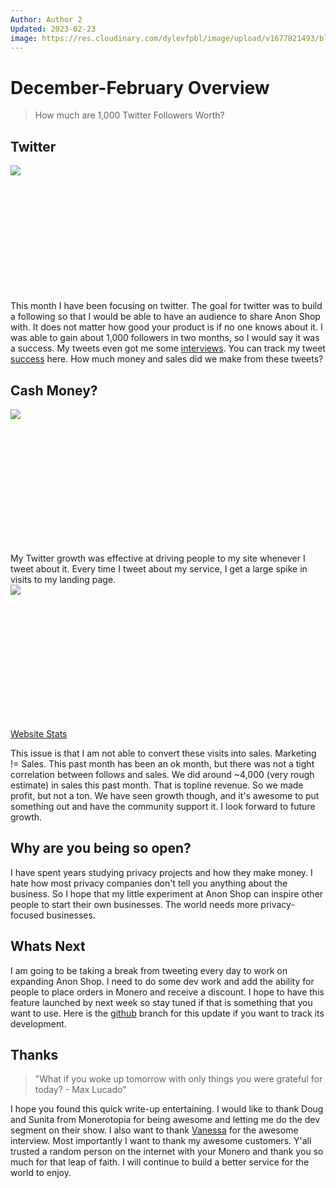 ```yaml
---
Author: Author 2
Updated: 2023-02-23
image: https://res.cloudinary.com/dylevfpbl/image/upload/v1677821493/blog/dgoon21_boss_baby_with_money_0172463d-ce50-478c-9f9f-13a9a6623d73.png
---
```


# December-February Overview

> How much are 1,000 Twitter Followers Worth?

<!-- more -->

## Twitter

<img src="https://res.cloudinary.com/dylevfpbl/image/upload/v1677822768/blog/random/giphy.webp" 
        width="auto" 
        height="auto" 
        style="display: block; margin: 0 auto; padding-bottom: 5vh;" />
This month I have been focusing on twitter. The goal for twitter was to build a following so that I would be able to have an audience to share Anon Shop with. It does not matter how good your product is if no one knows about it. I was able to gain about 1,000 followers in two months, so I would say it was a success. My tweets even got me some [interviews](https://www.youtube.com/live/esxj_FI0nPY?feature=share). You can track my tweet [success](https://typefully.com/AnonShopApp/stats)
 here. How much money and sales did we make from these tweets?  

## Cash Money?
<img src="https://res.cloudinary.com/dylevfpbl/image/upload/v1677823479/blog/random/adfafdfa.gif" 
        width="auto" 
        height="auto" 
        style="display: block; margin: 0 auto; padding-bottom: 5vh;" />

My Twitter growth was effective at driving people to my site whenever I tweet about it. Every time I tweet about my service, I get a large spike in visits to my landing page.
<img src="https://res.cloudinary.com/dylevfpbl/image/upload/v1677823716/blog/random/Screenshot_2023-03-03_010749.png" 
        width="auto" 
        height="auto" 
        style="display: block; margin: 0 auto; padding-bottom: 5vh;" />

[Website Stats](https://plausible.io/anonshop.app) <br/>

This issue is that I am not able to convert these visits into sales. Marketing != Sales. This past month has been an ok month, but there was not a tight correlation between follows and sales. We did around ~4,000 (very rough estimate) in sales this past month. That is topline revenue. So we made profit, but not a ton. We have seen growth though, and it's awesome to put something out and have the community support it. I look forward to future growth. 

## Why are you being so open?

I have spent years studying privacy projects and how they make money. I hate how most
privacy companies don't tell you anything about the business. So I hope that my little experiment at Anon Shop can inspire other people to start their own businesses. The world needs more privacy-focused businesses.

## Whats Next

I am going to be taking a break from tweeting every day to work on expanding Anon Shop. I need to do some dev work and add the ability for people to place orders in Monero and receive a discount. I hope to have this feature launched by next week so stay tuned if that is something that you want to use. Here is the [github](https://github.com/DecentralizeJustice/anonymousLocker/tree/btcpayEarner) branch for this update if you want to track its development. 

## Thanks
> "What if you woke up tomorrow with only things you were grateful for today? - Max Lucado"

I hope you found this quick write-up entertaining. I would like to thank Doug and Sunita from Monerotopia for being awesome and letting me do the dev segment on their show. I also want to thank [Vanessa](https://twitter.com/technologypoet) for the awesome interview. Most importantly I want to thank my awesome customers. Y'all trusted a random person on the internet with your Monero and thank you so much for that leap of faith. I will continue to build a better service for the world to enjoy. 